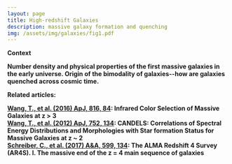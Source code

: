 ```yaml
---
layout: page
title: High-redshift Galaxies
description: massive galaxy formation and quenching
img: /assets/img/galaxies/fig1.pdf
---
```


<strong>Context<strong>

Number density and physical properties of the first massive galaxies in the early universe.
Origin of the bimodality of galaxies--how are galaxies quenched across cosmic time.


<strong>Related articles:<strong>

<a href="https://ui.adsabs.harvard.edu/abs/2016ApJ...816...84W/abstract">Wang, T., et al. (2016) ApJ, 816, 84</a>: Infrared Color Selection of Massive Galaxies at z > 3
<br/>
<a href="https://ui.adsabs.harvard.edu/abs/2012ApJ...752..134W/abstract">Wang, T., et al. (2012) ApJ, 752, 134</a>: CANDELS: Correlations of Spectral Energy Distributions and Morphologies with Star formation Status for Massive Galaxies at z ~ 2
<br/>
<a href="https://ui.adsabs.harvard.edu/abs/2017A%26A...599A.134S/abstract">Schreiber, C., et al. (2017) A&A, 599, 134</a>: The ALMA Redshift 4 Survey (AR4S). I. The massive end of the z = 4 main sequence of galaxies

